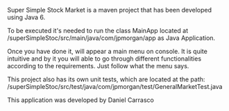 Super Simple Stock Market is a maven project that has been developed using Java 6.

To be executed it's needed to run the class MainApp located 
at /superSimpleStoc/src/main/java/com/jpmorgan/app as Java Application.

Once you have done it, will appear a main menu on console. It is quite
intuitive and by it you will able to go through different functionalities
according to the requirements. Just follow what the menu says.

This project also has its own unit tests, which are located at the path:
/superSimpleStoc/src/test/java/com/jpmorgan/test/GeneralMarketTest.java

This application was developed by Daniel Carrasco
